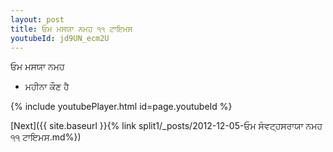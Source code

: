 ```yaml
---
layout: post
title: ਓਮ ਮਸਯਾ ਨਮਹ ੧੧ ਟਾਇਮਸ
youtubeId: jd9UN_ecm2U
---
```

 
 
 ਓਮ ਮਸਯਾ ਨਮਹ  
 
 -  ਮਹੀਨਾ ਕੌਣ ਹੈ 
 
  
 
  
 
 
 
 
 
 


{% include youtubePlayer.html id=page.youtubeId %}
 
[Next]({{ site.baseurl }}{% link  split1/_posts/2012-12-05-ਓਮ ਸੰਵਟ੍ਹਸਰਾਯਾ ਨਮਹ ੧੧ ਟਾਇਮਸ.md%})
 
